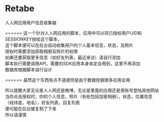 Retabe
======

人人网应用用户信息收集器

======
这一个针对人人网应用的脚本，应用中可以将已授权用户UID和SESSIONKEY抛给这个脚本，<br>
这个脚本便可以在后台自动收集用户的个人基本信息，状态，及照片<br>
授权时需要添加获取相册及照片的权限<br>
如果还要获取更多信息（如好友列表，最近来访）请自行添加<br>
脚本执行需要调用API，需要的SDK应用本身肯定会用到，这里不再添加<br>
数据库根据脚本自行设计<br>

======
虽然这个东西有点不道德但是由于数据挖掘很多应用会用<br>

所以提醒大家无论是人人网还是微博，无论是里面的应用还是用账号登陆其他网站<br>
当你点击授权时，你的个人信息，照片（有些包括加密相册），状态，位置信息（经纬度，地名），好友列表，回复列表<br>
便可能在后台被复制了下来<br>
所以请谨慎<br>
